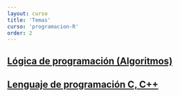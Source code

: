 ```yaml
---
layout: curso
title: 'Temas'
curso: 'programacion-R'
order: 2
---
```


## [Lógica de programación (Algoritmos)](./clases/clase1.html)

## [Lenguaje de programación C, C++](./clases/clase2.html)
